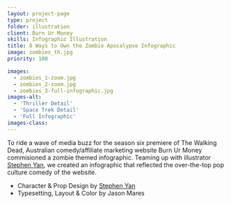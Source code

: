 ```yaml
---
layout: project-page
type: project
folder: illustration
client: Burn Ur Money
skills: Infographic Illustration
title: 8 Ways to Own the Zombie Apocalypse Infographic
image: zombies_th.jpg
priority: 100

images: 
  - zombies_1-zoom.jpg
  - zombies_2-zoom.jpg
  - zombies_3-full-infographic.jpg
images-alt:
  - 'Thriller Detail'
  - 'Space Trek Detail'
  - 'Full Infographic'
images-class:
---
```


To ride a wave of media buzz for the season six premiere of The Walking Dead, Australian comedy/affiliate marketing website Burn Ur Money commisioned a zombie themed infographic. Teaming up with illustrator <a href="https://thatshowiparty.blogspot.com/" target="_blank">Stephen Yan</a>, we created an infographic that reflected the over-the-top pop culture comedy of the website.

- Character & Prop Design by <a href="https://thatshowiparty.blogspot.com/" target="_blank">Stephen Yan</a>
- Typesetting, Layout & Color by Jason Mares